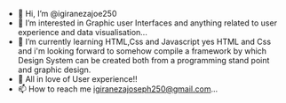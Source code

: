 - 👋 Hi, I’m @igiranezajoe250
- 👀 I’m interested in Graphic user Interfaces and anything related to user experience and data visualisation...
- 🌱 I’m currently learning HTML,Css and Javascript yes HTML and Css and i'm looking forward to somehow compile a framework by which Design System can be created both from a programming stand point and graphic design. 
- 💞️ All in love of User experience!!
- 📫 How to reach me igiranezajoseph250@gmail.com...

<!---
igiranezajoe250/igiranezajoe250 is a ✨ special ✨ repository because its `README.md` (this file) appears on your GitHub profile.
You can click the Preview link to take a look at your changes.
--->
